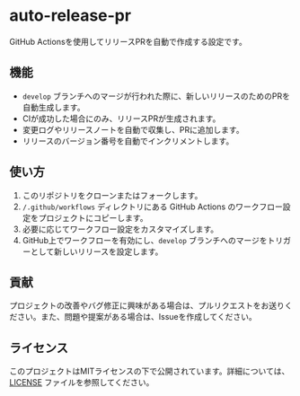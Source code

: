 # auto-release-pr
GitHub Actionsを使用してリリースPRを自動で作成する設定です。

## 機能
- `develop` ブランチへのマージが行われた際に、新しいリリースのためのPRを自動生成します。
- CIが成功した場合にのみ、リリースPRが生成されます。
- 変更ログやリリースノートを自動で収集し、PRに追加します。
- リリースのバージョン番号を自動でインクリメントします。

## 使い方
1. このリポジトリをクローンまたはフォークします。
2. `/.github/workflows` ディレクトリにある GitHub Actions のワークフロー設定をプロジェクトにコピーします。
3. 必要に応じてワークフロー設定をカスタマイズします。
4. GitHub上でワークフローを有効にし、`develop` ブランチへのマージをトリガーとして新しいリリースを設定します。

## 貢献
プロジェクトの改善やバグ修正に興味がある場合は、プルリクエストをお送りください。また、問題や提案がある場合は、Issueを作成してください。

## ライセンス
このプロジェクトはMITライセンスの下で公開されています。詳細については、[LICENSE](LICENSE) ファイルを参照してください。
